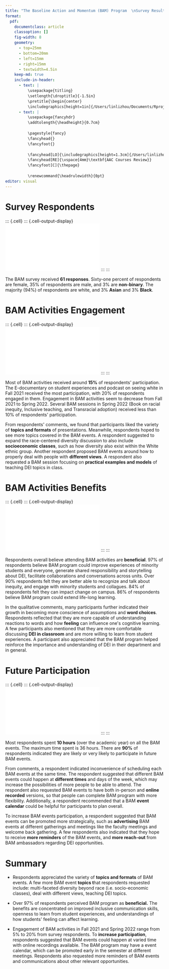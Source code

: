 ```yaml
---
title: "The Baseline Action and Momentum (BAM) Program  \nSurvey Results \\vspace{-3cm}"
format: 
  pdf:
    documentclass: article
    classoption: []
    fig-width: 8
    geometry:
      - top=25mm
      - bottom=20mm
      - left=15mm
      - right=15mm
      - textwidth=4.5in
    keep-md: true
    include-in-header:
      - text: |
          \usepackage{titling}
          \setlength{\droptitle}{-1.5in}
          \pretitle{\begin{center}
          \includegraphics[height=1in]{/Users/linlizhou/Documents/Rprojects/IR.png}\LARGE\\}
      - text: |
          \usepackage{fancyhdr}
          \addtolength{\headheight}{0.7cm}
    
          \pagestyle{fancy} 
          \fancyhead{}
          \fancyfoot{}
    
          \fancyhead[LO]{\includegraphics[height=1.3cm]{/Users/linlizhou/Documents/Rprojects/IR.png}}
          \fancyhead[RE]{\vspace{4mm}\textbf{AAC Courses Review}}
          \fancyfoot[C]{\thepage}
    
          \renewcommand{\headrulewidth}{0pt}
editor: visual
---
```


















# Survey Respondents








::: {.cell}
::: {.cell-output-display}
![](BAMsurvey_files/figure-pdf/report_responses-1.pdf)
:::
:::


The BAM survey received **61 responses**. Sixty-one percent of
respondents are female, 35% of respondents are male, and 3% are
**non-binary**. The majority (94%) of respondents are white, and 3%
**Asian** and 3% **Black**.

# BAM Activities Engagement








::: {.cell}
::: {.cell-output-display}
![](BAMsurvey_files/figure-pdf/report_act-1.pdf)
:::
:::




Most of BAM activities received around **15%** of respondents'
participation. The E-documentary on student experiences and podcast on
seeing white in Fall 2021 received the most participation, with 20% of
respondents engaged in them. Engagement in BAM activities seem to
decrease from Fall 2021 to Spring 2022. Several BAM sessions in Spring
2022 (Book on racial inequity, Inclusive teaching, and Transracial
adoption) received less than 10% of respondents' participation.

From respondents' comments, we found that participants liked the variety
of **topics and formats** of presentations. Meanwhile, respondents hoped
to see more topics covered in the BAM events. A respondent suggested to
expand the race-centered diversity discussion to also include
**socioeconomic classes**, such as how diversity also exist within the
White ethnic group. Another respondent proposed BAM events around how to
properly deal with people with **different views**. A respondent also
requested a BAM session focusing on **practical examples and models** of
teaching DEI topics in class.

# BAM Activities Benefits






::: {.cell}
::: {.cell-output-display}
![](BAMsurvey_files/figure-pdf/report_impv-1.pdf)
:::
:::


Respondents overall believe attending BAM activities are **beneficial**.
97% of respondents believe BAM program could improve experiences of
minority students and everyone, generate shared responsibility and
storytelling about DEI, facilitate collaborations and conversations
across units. Over 90% respondents felt they are better able to
recognize and talk about inequity, and engage with minority students and
collagues. 84% of respondents felt they can impact change on campus. 86%
of respondents believe BAM program could extend life-long learning.





In the qualitative comments, many participants further indicated their
growth in becoming more conscience of assumptions and **word choices**.
Respondents reflected that they are more capable of understanding
reactions to words and how **feeling** can influence one's cognitive
learning. A few participants also mentioned that they are more
comfortable discussing **DEI in classroom** and are more willing to
learn from student experiences. A participant also appreciated that the
BAM program helped reinforce the importance and understanding of DEI in
their department and in general.

# Future Participation






::: {.cell}
::: {.cell-output-display}
![](BAMsurvey_files/figure-pdf/report_participate-1.pdf)
:::
:::


Most respondents spent **10 hours** (over the academic year) on all the
BAM events. The maximum time spent is 36 hours. There are **90%** of
respondents indicated they are likely or very likely to participate in
future BAM events.





From comments, a respondent indicated inconvenience of scheduling each
BAM events at the same time. The respondent suggested that different BAM
events could happen at **different times** and days of the week, which
may increase the possibilities of more people to be able to attend. The
respondent also requested BAM events to have both in-person and **online
recorded** versions, so that people can complete BAM program with more
flexibility. Additionally, a respondent recommended that a BAM **event
calendar** could be helpful for participants to plan overall.

To increase BAM events participation, a respondent suggested that BAM
events can be promoted more strategically, such as **advertising** BAM
events at different gatherings and meetings like the faculty meetings
and welcome back gathering. A few respondents also indicated that they
hope to receive **more reminders** of the BAM events, and **more
reach-out** from BAM ambassadors regarding DEI opportunities.

# Summary

-   Respondents appreciated the variety of **topics and formats** of BAM
    events. A few more BAM event **topics t**hat respondents requested
    include: multi-faceted diversity beyond race (i.e. socio-economic
    classes), deal with different views, teaching DEI topics.

-   Over 97% of respondents perceived BAM program as **beneficial.** The
    benefits are concentrated on improved inclusive communication
    skills, openness to learn from student experiences, and
    understandings of how students' feeling can affect learning.

-   Engagement of BAM activities in Fall 2021 and Spring 2022 range from
    5% to 20% from survey respondents. To **increase participation**,
    respondents suggested that BAM events could happen at varied time
    with online recordings available. The BAM program may have a event
    calendar, which can be promoted early in the semester at different
    meetings. Respondents also requested more reminders of BAM events
    and communications about other relevant opportunities.
